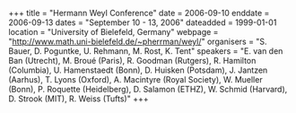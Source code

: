 +++
title = "Hermann Weyl Conference"
date = 2006-09-10
enddate = 2006-09-13
dates = "September 10 - 13, 2006"
dateadded = 1999-01-01
location = "University of Bielefeld, Germany"
webpage = "http://www.math.uni-bielefeld.de/~pherrman/weyl/"
organisers = "S. Bauer, D. Poguntke, U. Rehmann, M. Rost, K. Tent"
speakers = "E. van den Ban (Utrecht), M. Broué (Paris), R. Goodman (Rutgers), R. Hamilton (Columbia), U. Hamenstaedt (Bonn), D. Huisken (Potsdam), J. Jantzen (Aarhus), T. Lyons (Oxford), A. Macintyre (Royal Society), W. Mueller (Bonn), P. Roquette (Heidelberg), D. Salamon (ETHZ), W. Schmid (Harvard), D. Strook (MIT), R. Weiss (Tufts)"
+++
